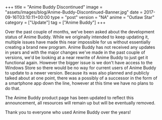 +++
title = "Anime Buddy Discontinued"
image = "assets/images/blog/Anime-Buddy-Discontinued-Banner.jpg"
date = 2017-09-16T03:10:11+00:00
type = "post"
version = "NA"
anime = "Outlaw Star"
category = ["Update"]
tag = ["Anime Buddy"]
+++

Over the past couple of months, we've been asked about the development status of Anime Buddy. While we originally intended to keep updating it, multiple issues have made this near impossible for us without essentially creating a brand new program. Anime Buddy has not received any updates in years and with the major changes we've made in the past couple of versions, we'd be looking at a near rewrite of Anime Buddy to just get it functional again. However the bigger issue is we don't have access to the Windows Store so there would be no way for current users of Anime Buddy to update to a newer version. Because its was also planned and publicly talked about at one point, there was a possibly of a successor in the form of a smartphone app down the line, however at this time we have no plans to do that. 

The Anime Buddy product page has been updated to reflect this announcement, all resources will remain up but will be eventually removed. 

Thank you to everyone who used Anime Buddy over the years!
